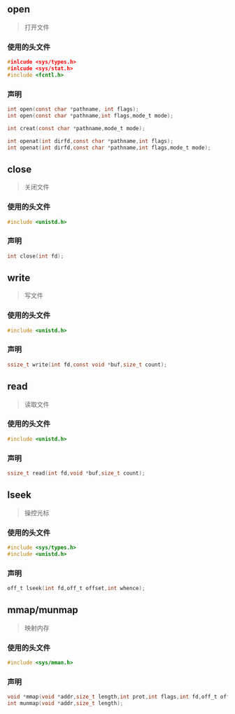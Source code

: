 ## open

> 打开文件

### 使用的头文件

```c
#inlcude <sys/types.h>
#inlcude <sys/stat.h>
#include <fcntl.h>
```

### 声明

```C
int open(const char *pathname, int flags);
int open(const char *pathname,int flags,mode_t mode);

int creat(const char *pathname,mode_t mode);

int openat(int dirfd,const char *pathname,int flags);
int openat(int dirfd,const char *pathname,int flags,mode_t mode);
```

## close

> 关闭文件

### 使用的头文件

```C
#include <unistd.h>
```

### 声明

```C
int close(int fd);
```

## write

> 写文件

### 使用的头文件

```C
#include <unistd.h>
```

### 声明

```C
ssize_t write(int fd,const void *buf,size_t count);
```

## read

> 读取文件

### 使用的头文件

```C
#include <unistd.h>
```

### 声明

```C
ssize_t read(int fd,void *buf,size_t count);
```



## lseek

> 操控光标

### 使用的头文件

```C
#include <sys/types.h>
#include <unistd.h>
```

### 声明

```C
off_t lseek(int fd,off_t offset,int whence);
```

## mmap/munmap

> 映射内存

### 使用的头文件

```C
#include <sys/mman.h>
```

### 声明

```C
void *mmap(void *addr,size_t length,int prot,int flags,int fd,off_t offset);
int munmap(void *addr,size_t length);
```

